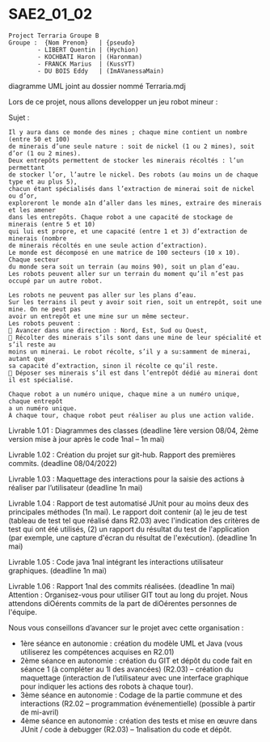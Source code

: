 # SAE2_01_02
    Project Terraria Groupe B
    Groupe :  {Nom Prenom}   | {pseudo}  
            - LIBERT Quentin | (Hychion)
            - KOCHBATI Haron | (Haronman)
            - FRANCK Marius  | (KussYT)
            - DU BOIS Eddy   | (ImAVanessaMain)

diagramme UML joint au dossier nommé Terraria.mdj

Lors de ce projet, nous allons developper un jeu robot mineur :


Sujet :

    Il y aura dans ce monde des mines ; chaque mine contient un nombre (entre 50 et 100) 
    de minerais d’une seule nature : soit de nickel (1 ou 2 mines), soit d’or (1 ou 2 mines). 
    Deux entrepôts permettent de stocker les minerais récoltés : l’un permettant
    de stocker l’or, l’autre le nickel. Des robots (au moins un de chaque type et au plus 5),
    chacun étant spécialisés dans l’extraction de minerai soit de nickel ou d’or,
    exploreront le monde a1n d’aller dans les mines, extraire des minerais et les amener
    dans les entrepôts. Chaque robot a une capacité de stockage de minerais (entre 5 et 10) 
    qui lui est propre, et une capacité (entre 1 et 3) d’extraction de minerais (nombre
    de minerais récoltés en une seule action d’extraction).
    Le monde est décomposé en une matrice de 100 secteurs (10 x 10). Chaque secteur
    du monde sera soit un terrain (au moins 90), soit un plan d’eau.
    Les robots peuvent aller sur un terrain du moment qu’il n’est pas occupé par un autre robot.
     
    Les robots ne peuvent pas aller sur les plans d’eau.
    Sur les terrains il peut y avoir soit rien, soit un entrepôt, soit une mine. On ne peut pas
    avoir un entrepôt et une mine sur un même secteur.
    Les robots peuvent :
     Avancer dans une direction : Nord, Est, Sud ou Ouest,
     Récolter des minerais s’ils sont dans une mine de leur spécialité et s’il reste au
    moins un minerai. Le robot récolte, s’il y a su:samment de minerai, autant que
    sa capacité d’extraction, sinon il récolte ce qu’il reste.
     Déposer ses minerais s’il est dans l’entrepôt dédié au minerai dont il est spécialisé.
    
    Chaque robot a un numéro unique, chaque mine a un numéro unique, chaque entrepôt
    a un numéro unique.
    À chaque tour, chaque robot peut réaliser au plus une action valide.

        



Livrable 1.01 : Diagrammes des classes (deadline 1ère version 08/04, 2ème version
mise à jour après le code 1nal – 1n mai)

Livrable 1.02 : Création du projet sur git-hub. Rapport des premières commits.
(deadline 08/04/2022)

Livrable 1.03 : Maquettage des interactions pour la saisie des actions à réaliser par
l’utilisateur (deadline 1n mai)

Livrable 1.04 : Rapport de test automatisé JUnit pour au moins deux des principales
méthodes (1n mai). Le rapport doit contenir (a) le jeu de test (tableau de test tel que
réalisé dans R2.03) avec l'indication des critères de test qui ont été utilisés, (2) un
rapport du résultat du test de l'application (par exemple, une capture d'écran du
résultat de l'exécution). (deadline 1n mai)

Livrable 1.05 : Code java 1nal intégrant les interactions utilisateur graphiques.
(deadline 1n mai)

Livrable 1.06 : Rapport 1nal des commits réalisées. (deadline 1n mai)
Attention : Organisez-vous pour utiliser GIT tout au long du projet. Nous attendons
diOérents commits de la part de diOérentes personnes de l'équipe.

Nous vous conseillons d’avancer sur le projet avec cette organisation :
- 1ère séance en autonomie : création du modèle UML et Java (vous utiliserez les
  compétences acquises en R2.01)
- 2ème séance en autonomie : création du GIT et dépôt du code fait en séance 1 (à
  compléter au 1l des avancées) (R2.03) – création du maquettage (interaction de
  l’utilisateur avec une interface graphique pour indiquer les actions des robots à
  chaque tour).
- 3ème séance en autonomie : Codage de la partie commune et des interactions
  (R2.02 – programmation événementielle) (possible à partir de mi-avril)
- 4ème séance en autonomie : création des tests et mise en œuvre dans JUnit / code à
  debugger (R2.03) – 1nalisation du code et dépôt.

